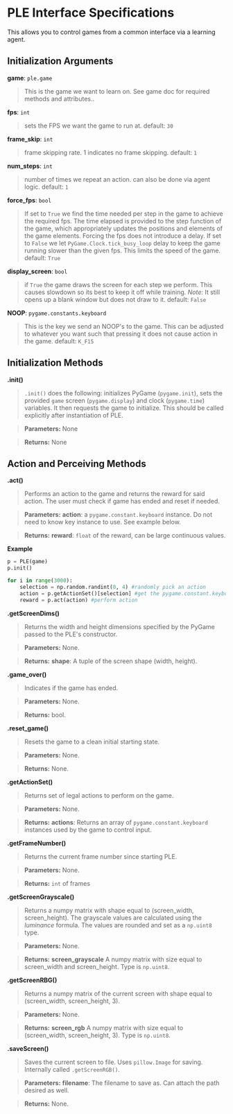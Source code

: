 # PLE Interface Specifications

This allows you to control games from a common interface via a learning agent.

## Initialization Arguments



**game**: `ple.game`

> This is the game we want to learn on. See game doc for required methods and attributes..



**fps**: `int`

> sets the FPS we want the game to run at. default: `30`



**frame_skip**: `int`

> frame skipping rate. 1 indicates no frame skipping. default: `1`



**num_steps**: `int`

> number of times we repeat an action. can also be done via agent logic. default: `1`



**force_fps**: `bool`

> If set to `True` we find the time needed per step in the game to achieve the required fps. The time elapsed is provided to the step function of the game, which appropriately updates the positions and elements of the game elements. Forcing the fps does not introduce a delay. If set to `False` we let `PyGame.Clock.tick_busy_loop` delay to keep the game running slower than the given fps. This limits the speed of the game. default: `True`



**display_screen**: `bool`

> if `True` the game draws the screen for each step we perform. This causes slowdown so its best to keep it off while training. *Note:* It still opens up a blank window but does not draw to it. default: `False`



**NOOP**: `pygame.constants.keyboard`

> This is the key we send an NOOP's to the game. This can be adjusted to whatever you want such that pressing it does not cause action in the game. default: `K_F15`



## Initialization Methods



**.init()**

> ``.init()`` does the following: initializes PyGame (`pygame.init`), sets the provided `game` screen (`pygame.display`) and clock (`pygame.time`) variables. It then requests the game to initialize. This should be called explicitly after instantiation of PLE.

> **Parameters:** None

> **Returns:** None



## Action and Perceiving Methods



**.act()**

> Performs an action to the game and returns the reward for said action. The user must check if game has ended and reset if needed. 

> **Parameters:** **action**: a `pygame.constant.keyboard` instance. Do not need to know key instance to use. See example below.

> **Returns:** **reward**: `float` of the reward, can be large continuous values.

**Example**
```python
p = PLE(game)
p.init()

for i in range(3000):
	selection = np.random.randint(0, 4) #randomly pick an action
	action = p.getActionSet()[selection] #get the pygame.constant.keyboard instance via index.
	reward = p.act(action) #perform action

```



**.getScreenDims()**

> Returns the width and height dimensions specified by the PyGame passed to the PLE's constructor.

> **Parameters:** None.

> **Returns:** **shape**: A tuple of the screen shape (width, height).



**.game_over()**

> Indicates if the game has ended.

> **Parameters:** None.

> **Returns:** bool.



**.reset_game()**

> Resets the game to a clean initial starting state.

> **Parameters:** None.

> **Returns:** None.



**.getActionSet()**

> Returns set of legal actions to perform on the game.

> **Parameters:** None.

> **Returns:** **actions**: Returns an array of `pygame.constant.keyboard` instances used by the game to control input.



**.getFrameNumber()**

> Returns the current frame number since starting PLE.

> **Parameters:** None.

> **Returns:** `int` of frames



**.getScreenGrayscale()**

> Returns a numpy matrix with shape equal to (screen_width, screen_height). The grayscale values are calculated using the *luminance* formula. The values are rounded and set as a `np.uint8` type.

> **Parameters:** None.

> **Returns:** **screen_grayscale** A numpy matrix with size equal to screen_width and screen_height. Type is `np.uint8`.



**.getScreenRBG()**

> Returns a numpy matrix of the current screen with shape equal to (screen_width, screen_height, 3). 

> **Parameters:** None.

> **Returns:** **screen_rgb** A numpy matrix with size equal to (screen_width, screen_height, 3). Type is `np.uint8`.



**.saveScreen()**

> Saves the current screen to file. Uses `pillow.Image` for saving. Internally called `.getScreenRGB()`.

> **Parameters:** **filename**: The filename to save as. Can attach the path desired as well.

> **Returns:** None.